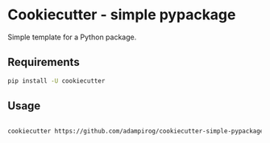 # Cookiecutter - simple pypackage

Simple template for a Python package.

## Requirements

``` bash
pip install -U cookiecutter

```

## Usage 

```bash

cookiecutter https://github.com/adampirog/cookiecutter-simple-pypackage.git
```
